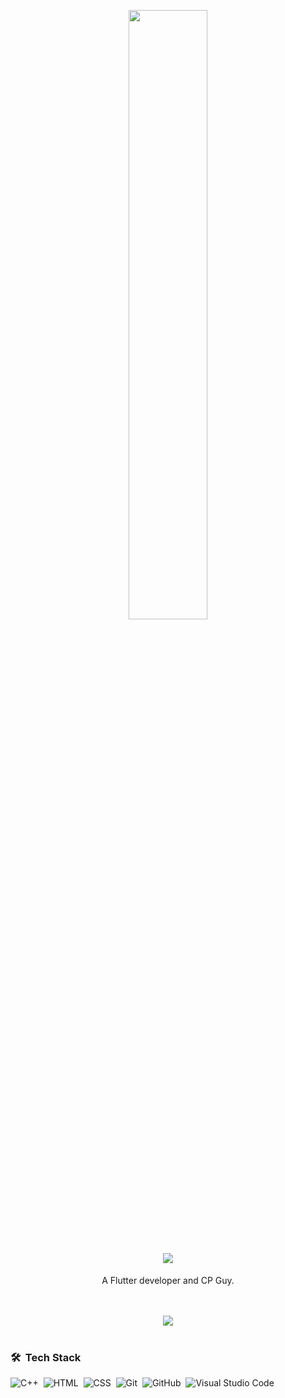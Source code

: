 <p align="center"><img src="https://user-images.githubusercontent.com/85285176/221434375-cb5ebb63-acae-4bca-9543-d7e93020f862.png" width="50%"></p>

<h1 align="center">
  <a href="https://github.com/DenverCoder1/readme-typing-svg"><img src="https://readme-typing-svg.herokuapp.com?font=Time+New+Roman&color=cyan&size=25&center=true&vCenter=true&width=600&height=80&lines=Hello+I'm+Anurag+Mishra..&hearts;++;Flutter+Developer,;Computer+Science+Student.;"></a>
</h1>

<p align="center" width="150px">A Flutter developer and CP Guy. <br> </p>

<br>
<br>


<div align="center"> <img src="https://github-readme-streak-stats.herokuapp.com?user=anurag-adm&include_all_commits=true&count_private=true&theme=dracula&border_radius=9"></div>

<br>

<!--Github Stats 
<img align="center" src="https://github-readme-stats.vercel.app/api?username=anurag-adm&show_icons=true&include_all_commits=true&theme=blue-white&count_private=true" alt="github stats">
-->
<!--Github Stats
[![GitHub Streak](https://streak-stats.demolab.com/?user=anurag-adm&include_all_commits=true&count_private=true)](https://git.io/streak-stats)
 -->


### 🛠 &nbsp;Tech Stack

![C++](https://img.shields.io/badge/-C++-05122A?style=flat&logo=C%2B%2B&logoColor=00599C)&nbsp;
![HTML](https://img.shields.io/badge/-HTML-05122A?style=flat&logo=HTML5)&nbsp;
![CSS](https://img.shields.io/badge/-CSS-05122A?style=flat&logo=CSS3&logoColor=1572B6)&nbsp;
![Git](https://img.shields.io/badge/-Git-05122A?style=flat&logo=git)&nbsp;
![GitHub](https://img.shields.io/badge/-GitHub-05122A?style=flat&logo=github)&nbsp;
![Visual Studio Code](https://img.shields.io/badge/-Visual%20Studio%20Code-05122A?style=flat&logo=visual-studio-code&logoColor=007ACC)&nbsp;


<br>
